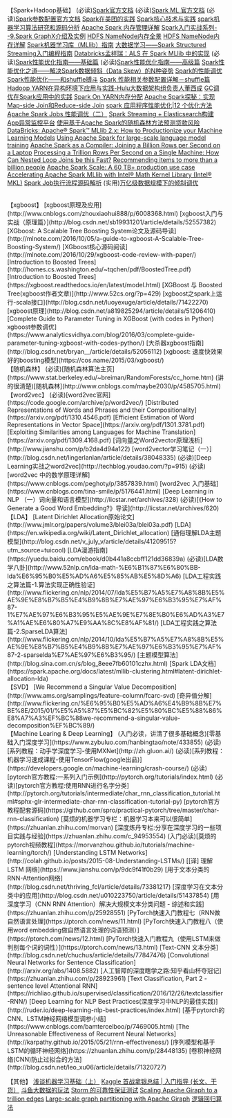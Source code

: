 【Spark+Hadoop基础】
(必读)[Spark官方文档](http://spark.apache.org/docs/latest/)
(必读)[Spark ML 官方文档](http://spark.apache.org/docs/latest/ml-guide.html)
(必读)[Spark参数配置官方文档](http://spark.apache.org/docs/latest/configuration.html)
[Spark在美团的实践](http://tech.meituan.com/spark-in-meituan.html)
[Spark核心技术与实践](https://yq.aliyun.com/topic/69?utm_content=m_17543)
[spark机器学习算法研究和源码分析](https://github.com/endymecy/spark-ml-source-analysis)
[Apache Spark 内存管理详解](http://wrox.cn/article/100097425/)
[Spark入门实战系列--9.Spark GraphX介绍及实例](http://blog.csdn.net/yirenboy/article/details/47844677)
[HDFS NameNode内存全景](http://tech.meituan.com/namenode.html)
[HDFS NameNode内存详解](http://tech.meituan.com/namenode-memory-detail.html)
[Spark机器学习库（MLlib）指南](http://wrox.cn/article/100077286/)
[大数据学习——Spark Structured Streaming入门编程指南](http://wrox.cn/article/100096772/)
[Databricks孟祥瑞：ALS 在 Spark MLlib 中的实现](http://www.csdn.net/article/2015-05-07/2824641)
(必读)[Spark性能优化指南——基础篇](http://tech.meituan.com/spark-tuning-basic.html)
(必读)[Spark性能优化指南——高级篇](http://tech.meituan.com/spark-tuning-pro.html)
[Spark性能优化之道——解决Spark数据倾斜（Data Skew）的N种姿势](http://www.cnblogs.com/jasongj/p/6508150.html)
[Spark的性能调优](http://www.raychase.net/3546)
[Spark性能优化——和shuffle搏斗](http://www.raychase.net/3788)
[Spark 性能相关参数配置详解－shuffle篇](http://blog.csdn.net/colorant/article/details/38680581)
[Hadoop YARN在异构环境下应用与实践-Hulu大数据架构组负责人董西成](https://pan.baidu.com/s/1hslSG64?errno=0&errmsg=Auth%20Login%20Sucess&&bduss=&ssnerror=0)
[GC调优在Spark应用中的实践](http://dataunion.org/19227.html)
[Spark On YARN内存分配](http://blog.javachen.com/2015/06/09/memory-in-spark-on-yarn.html)
[Apache Spark探秘：实现Map-side Join和Reduce-side Join](http://dongxicheng.org/framework-on-yarn/apache-spark-join-two-tables/)
[spark 应用程序性能优化|12 个优化方法](http://www.36dsj.com/archives/55400)
[Apache Spark Jobs 性能调优（二）](https://www.zybuluo.com/xiaop1987/note/102894)
[Spark Streaming + Elasticsearch构建App异常监控平台](http://tech.meituan.com/spark-streaming-es.html)
[使用基于Apache Spark的随机森林方法预测贷款风险](http://wrox.cn/article/100077656/)
[DataBricks: Apache® Spark™ MLlib 2.x: How to Productionize your Machine Learning Models](https://www.slideshare.net/julesdamji/apache-spark-mllib-2x-how-to-productionize-your-machine-learning-models)
[Using Apache Spark for large-scale language model training](https://code.facebook.com/posts/678403995666478/using-apache-spark-for-large-scale-language-model-training/)
[Apache Spark as a Compiler: Joining a Billion Rows per Second on a Laptop](https://databricks.com/blog/2016/05/23/apache-spark-as-a-compiler-joining-a-billion-rows-per-second-on-a-laptop.html)
[Processing a Trillion Rows Per Second on a Single Machine: How Can Nested Loop Joins be this Fast?](https://databricks.com/blog/2017/02/16/processing-trillion-rows-per-second-single-machine-can-nested-loop-joins-fast.html)
[Recommending items to more than a billion people](https://code.facebook.com/posts/861999383875667/recommending-items-to-more-than-a-billion-people/)
[Apache Spark Scale: A 60 TB+ production use case](https://code.facebook.com/posts/1671373793181703/apache-spark-scale-a-60-tb-production-use-case/)
[Accelerating Apache Spark MLlib with Intel® Math Kernel Library (Intel® MKL)](https://blog.cloudera.com/blog/2017/02/accelerating-apache-spark-mllib-with-intel-math-kernel-library-intel-mkl/)
[Spark Job执行流程源码解析](http://www.jianshu.com/p/ce982840671a)
(实用)[万亿级数据规模下的倾斜调优](https://mp.weixin.qq.com/s/uuSe_kgw5QW_APVtk4zVHg)

<br>
【xgboost】
[xgboost原理及应用](http://www.cnblogs.com/zhouxiaohui888/p/6008368.html)
[xgboost入门与实战（原理篇）](http://blog.csdn.net/sb19931201/article/details/52557382)
[XGboost: A Scalable Tree Boosting System论文及源码导读](http://mlnote.com/2016/10/05/a-guide-to-xgboost-A-Scalable-Tree-Boosting-System/)
[XGboost核心源码阅读](http://mlnote.com/2016/10/29/xgboost-code-review-with-paper/)
[Introduction to Boosted Trees](http://homes.cs.washington.edu/~tqchen/pdf/BoostedTree.pdf)
[Introduction to Boosted Trees](https://xgboost.readthedocs.io/en/latest/model.html)
[XGBoost 与 Boosted Tree(xgboost作者文章)](http://www.52cs.org/?p=429)
[xgboost之spark上运行-scala接口](http://blog.csdn.net/luoyexuge/article/details/71422270)
[xgboost原理](http://blog.csdn.net/a819825294/article/details/51206410)
[Complete Guide to Parameter Tuning in XGBoost (with codes in Python) xgboost参数调优](https://www.analyticsvidhya.com/blog/2016/03/complete-guide-parameter-tuning-xgboost-with-codes-python/)
[大杀器xgboost指南](http://blog.csdn.net/bryan__/article/details/52056112)
[xgboost: 速度快效果好的boosting模型](https://cos.name/2015/03/xgboost/)

<br>
【随机森林】
(必读)[随机森林算法主页](https://www.stat.berkeley.edu/~breiman/RandomForests/cc_home.htm)
(讲的很清楚)[随机森林](http://www.cnblogs.com/maybe2030/p/4585705.html)

<br>
【word2vec】
(必读)[word2vec官网](https://code.google.com/archive/p/word2vec/)
[Distributed Representations of Words and Phrases and their Compositionality](https://arxiv.org/pdf/1310.4546.pdf)
[Efficient Estimation of Word Representations in Vector Space](https://arxiv.org/pdf/1301.3781.pdf)
[Exploiting Similarities among Languages for Machine Translation](https://arxiv.org/pdf/1309.4168.pdf)
[词向量之Word2vector原理浅析](http://www.jianshu.com/p/b2da4d94a122)
[word2vector学习笔记（一）](http://blog.csdn.net/lingerlanlan/article/details/38048335)
(必读)[Deep Learning实战之word2vec](http://techblog.youdao.com/?p=915)
(必读)[word2vec 中的数学原理详解](https://www.cnblogs.com/peghoty/p/3857839.html)
[word2vec 入门基础](https://www.cnblogs.com/tina-smile/p/5176441.html)
[Deep Learning in NLP （一）词向量和语言模型](http://licstar.net/archives/328)
(必读)[《How to Generate a Good Word Embedding?》导读](http://licstar.net/archives/620)

<br>
【LDA】
[Latent Dirichlet Allocation原始论文](http://www.jmlr.org/papers/volume3/blei03a/blei03a.pdf)
[LDA](https://en.wikipedia.org/wiki/Latent_Dirichlet_allocation)
[通俗理解LDA主题模型](http://blog.csdn.net/v_july_v/article/details/41209515?utm_source=tuicool)
[LDA漫游指南](https://yuedu.baidu.com/ebook/d0b441a8ccbff121dd36839a)
(必读)[LDA数学八卦](http://www.52nlp.cn/lda-math-%E6%B1%87%E6%80%BB-lda%E6%95%B0%E5%AD%A6%E5%85%AB%E5%8D%A6)
[LDA工程实践之算法篇-1.算法实现正确性验证](http://www.flickering.cn/nlp/2014/07/lda%E5%B7%A5%E7%A8%8B%E5%AE%9E%E8%B7%B5%E4%B9%8B%E7%AE%97%E6%B3%95%E7%AF%87-1%E7%AE%97%E6%B3%95%E5%AE%9E%E7%8E%B0%E6%AD%A3%E7%A1%AE%E6%80%A7%E9%AA%8C%E8%AF%81/)
[LDA工程实践之算法篇-2.SparseLDA算法](http://www.flickering.cn/nlp/2014/10/lda%E5%B7%A5%E7%A8%8B%E5%AE%9E%E8%B7%B5%E4%B9%8B%E7%AE%97%E6%B3%95%E7%AF%87-2-sparselda%E7%AE%97%E6%B3%95/)
[主题模型算法](http://blog.sina.com.cn/s/blog_8eee7fb60101czhx.html)
[Spark LDA文档](https://spark.apache.org/docs/latest/mllib-clustering.html#latent-dirichlet-allocation-lda)

<br>
【SVD】
[We Recommend a Singular Value Decomposition](http://www.ams.org/samplings/feature-column/fcarc-svd)
[奇异值分解](http://www.flickering.cn/%E6%95%B0%E5%AD%A6%E4%B9%8B%E7%BE%8E/2015/01/%E5%A5%87%E5%BC%82%E5%80%BC%E5%88%86%E8%A7%A3%EF%BC%88we-recommend-a-singular-value-decomposition%EF%BC%89/)

<br>
【Machine Learing & Deep Learning】
(入门必读，讲清了很多基础概念)[零基础入门深度学习](https://www.zybuluo.com/hanbingtao/note/433855)
(必读)[系列教程：动手学深度学习-使用MXNet](http://zh.gluon.ai/)
(必读)[系列教程：机器学习速成课程-使用TensorFlow(google出品)](https://developers.google.cn/machine-learning/crash-course/)
(必读)[pytorch官方教程:一系列入门示例](http://pytorch.org/tutorials/index.html)
(必读)[pytorch官方教程:使用RNN进行名字分类](http://pytorch.org/tutorials/intermediate/char_rnn_classification_tutorial.html#sphx-glr-intermediate-char-rnn-classification-tutorial-py)
[pytorch官方教程配套源码](https://github.com/spro/practical-pytorch/tree/master/char-rnn-classification)
[莫烦的机器学习专栏：机器学习本来可以很简单](https://zhuanlan.zhihu.com/morvan)
[深度炼丹专栏:分享在深度学习的一些项目实践与经验](https://zhuanlan.zhihu.com/c_94953554)
(入门必读)[莫烦的pytorch视频教程](https://morvanzhou.github.io/tutorials/machine-learning/torch/)
[Understanding LSTM Networks](http://colah.github.io/posts/2015-08-Understanding-LSTMs/)
[[译] 理解 LSTM 网络](https://www.jianshu.com/p/9dc9f41f0b29)
[用于文本分类的RNN-Attention网络](http://blog.csdn.net/thriving_fcl/article/details/73381217)
[深度学习在文本分类中的应用](http://blog.csdn.net/u010223750/article/details/51437854)
[用深度学习（CNN RNN Attention）解决大规模文本分类问题 - 综述和实践](https://zhuanlan.zhihu.com/p/25928551)
[PyTorch快速入门教程七（RNN做自然语言处理](https://ptorch.com/news/11.html)
[PyTorch快速入门教程八（使用word embedding做自然语言处理的词语预测）](https://ptorch.com/news/12.html)
[PyTorch快速入门教程九（使用LSTM来做判别每个词的词性）](https://ptorch.com/news/13.html)
[Text-CNN 文本分类](http://blog.csdn.net/chuchus/article/details/77847476)
[Convolutional Neural Networks for Sentence Classification](http://arxiv.org/abs/1408.5882)
[人工智障的深度瞎学之路:知乎看山杯夺冠记](https://zhuanlan.zhihu.com/p/28923961)
[Text Classification, Part 2 - sentence level Attentional RNN](https://richliao.github.io/supervised/classification/2016/12/26/textclassifier-RNN/)
[Deep Learning for NLP Best Practices(深度学习中NLP的最佳实践)](http://ruder.io/deep-learning-nlp-best-practices/index.html)
[基于pytorch的CNN、LSTM神经网络模型调参小结](https://www.cnblogs.com/bamtercelboo/p/7469005.html)
[The Unreasonable Effectiveness of Recurrent Neural Networks](http://karpathy.github.io/2015/05/21/rnn-effectiveness/)
[序列模型和基于LSTM的循环神经网络](https://zhuanlan.zhihu.com/p/28448135)
[卷积神经网络(CNN)防止过拟合的方法](http://blog.csdn.net/leo_xu06/article/details/71320727)
<br>

【其他】
[浅谈机器学习基础（上）](http://www.jianshu.com/p/ed9ae5385b89)
[Kaggle 首战拿银总结 | 入门指导 (长文、干货）](https://jizhi.im/blog/post/kaggle_silver)
[斗鱼大数据的玩法](http://wrox.cn/article/100098261/)
[Storm 的可靠性保证测试](http://tech.meituan.com/test-of-storms-reliability.html)
[Scaling Apache Giraph to a trillion edges](https://code.facebook.com/posts/509727595776839/scaling-apache-giraph-to-a-trillion-edges/)
[Large-scale graph partitioning with Apache Giraph](https://code.facebook.com/posts/274771932683700/large-scale-graph-partitioning-with-apache-giraph/)
[逻辑回归算法](http://blog.nsfocus.net/tech/%E6%8A%80%E6%9C%AF%E5%88%86%E4%BA%AB/2016/05/19/%E9%80%BB%E8%BE%91%E5%9B%9E%E5%BD%92%E7%AE%97%E6%B3%95.html)

